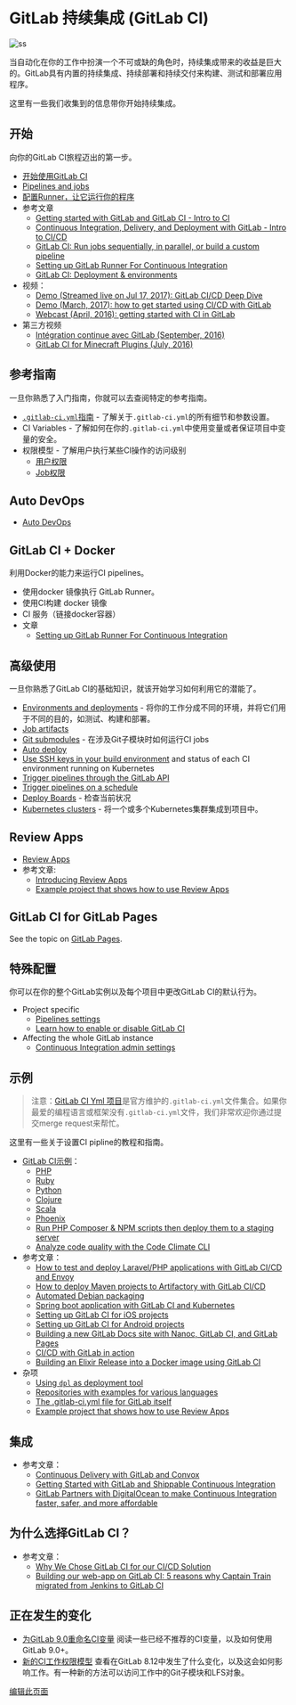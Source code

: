 # GitLab 持续集成 (GitLab CI) 

![ss](https://docs.gitlab.com/ee/ci/img/cicd_pipeline_infograph.png)

当自动化在你的工作中扮演一个不可或缺的角色时，持续集成带来的收益是巨大的。GitLab具有内置的持续集成、持续部署和持续交付来构建、测试和部署应用程序。

这里有一些我们收集到的信息带你开始持续集成。

## 开始

向你的GitLab CI旅程迈出的第一步。

- [开始使用GitLab CI](https://fennay.github.io/gitlab-ci-cn/quick_start.html)
- [Pipelines and jobs](https://docs.gitlab.com/ee/ci/pipelines.html)
- [配置Runner，让它运行你的程序](https://docs.gitlab.com/ee/ci/runners/README.html)
- 参考文章
  - [Getting started with GitLab and GitLab CI - Intro to CI](https://about.gitlab.com/2015/12/14/getting-started-with-gitlab-and-gitlab-ci/)
  - [Continuous Integration, Delivery, and Deployment with GitLab - Intro to CI/CD](https://about.gitlab.com/2016/08/05/continuous-integration-delivery-and-deployment-with-gitlab/)
  - [GitLab CI: Run jobs sequentially, in parallel, or build a custom pipeline](https://about.gitlab.com/2016/07/29/the-basics-of-gitlab-ci/)
  - [Setting up GitLab Runner For Continuous Integration](https://about.gitlab.com/2016/03/01/gitlab-runner-with-docker/)
  - [GitLab CI: Deployment & environments](https://about.gitlab.com/2016/08/26/ci-deployment-and-environments/)
- 视频：
  -  [Demo (Streamed live on Jul 17, 2017): GitLab CI/CD Deep Dive](https://youtu.be/pBe4t1CD8Fc?t=195)
  -  [Demo (March, 2017): how to get started using CI/CD with GitLab](https://about.gitlab.com/2017/03/13/ci-cd-demo/)
  -  [Webcast (April, 2016): getting started with CI in GitLab](https://about.gitlab.com/2016/04/20/webcast-recording-and-slides-introduction-to-ci-in-gitlab/)
- 第三方视频
  - [Intégration continue avec GitLab (September, 2016)](https://www.youtube.com/watch?v=URcMBXjIr24&t=13s)
  - [GitLab CI for Minecraft Plugins (July, 2016)](https://www.youtube.com/watch?v=Z4pcI9F8yf8)

## 参考指南

一旦你熟悉了入门指南，你就可以去查阅特定的参考指南。

- [`.gitlab-ci.yml`指南](https://fennay.github.io/gitlab-ci-cn/quick_start.html) - 了解关于`.gitlab-ci.yml`的所有细节和参数设置。
- CI Variables - 了解如何在你的`.gitlab-ci.yml`中使用变量或者保证项目中变量的安全。
- 权限模型 - 了解用户执行某些CI操作的访问级别
  - [用户权限](https://docs.gitlab.com/ee/user/permissions.html#gitlab-ci)
  - [Job权限](https://docs.gitlab.com/ee/user/permissions.html#job-permissions)

## Auto DevOps 

- [Auto DevOps](https://docs.gitlab.com/ee/topics/autodevops/index.html)

## GitLab CI + Docker 

利用Docker的能力来运行CI pipelines。

- 使用docker 镜像执行 GitLab Runner。
- 使用CI构建 docker 镜像
- CI 服务（链接docker容器）
- 文章
  - [Setting up GitLab Runner For Continuous Integration](https://about.gitlab.com/2016/03/01/gitlab-runner-with-docker/)

## 高级使用

一旦你熟悉了GitLab CI的基础知识，就该开始学习如何利用它的潜能了。

- [Environments and deployments](https://docs.gitlab.com/ee/ci/environments.html) - 将你的工作分成不同的环境，并将它们用于不同的目的，如测试、构建和部署。
- [Job artifacts](https://docs.gitlab.com/ee/user/project/pipelines/job_artifacts.html)
- [Git submodules](https://docs.gitlab.com/ee/ci/git_submodules.html) - 在涉及Git子模块时如何运行CI jobs
- [Auto deploy](https://docs.gitlab.com/ee/ci/autodeploy/index.html)
- [Use SSH keys in your build environment](https://docs.gitlab.com/ee/ci/ssh_keys/README.html) and status of each CI environment running on Kubernetes
- [Trigger pipelines through the GitLab API](https://docs.gitlab.com/ee/ci/triggers/README.html)
- [Trigger pipelines on a schedule](https://docs.gitlab.com/ee/user/project/pipelines/schedules.html)
- [Deploy Boards](https://docs.gitlab.com/ee/user/project/deploy_boards.html) - 检查当前状况
- [Kubernetes clusters](https://docs.gitlab.com/ee/user/project/clusters/index.html) - 将一个或多个Kubernetes集群集成到项目中。

## Review Apps

- [Review Apps](https://docs.gitlab.com/ee/ci/review_apps/index.html)
- 参考文章:
  - [Introducing Review Apps](https://about.gitlab.com/2016/11/22/introducing-review-apps/)
  - [Example project that shows how to use Review Apps](https://gitlab.com/gitlab-examples/review-apps-nginx/)

## GitLab CI for GitLab Pages 

See the topic on [GitLab Pages](https://docs.gitlab.com/ee/user/project/pages/index.html).

## 特殊配置

你可以在你的整个GitLab实例以及每个项目中更改GitLab CI的默认行为。

- Project specific
  - [Pipelines settings](https://docs.gitlab.com/ee/user/project/pipelines/settings.html)
  - [Learn how to enable or disable GitLab CI](https://docs.gitlab.com/ee/ci/enable_or_disable_ci.html)
- Affecting the whole GitLab instance
  - [Continuous Integration admin settings](https://docs.gitlab.com/ee/user/admin_area/settings/continuous_integration.html)

## 示例

> 注意：[GitLab CI Yml 项目](https://gitlab.com/gitlab-org/gitlab-ci-yml)是官方维护的`.gitlab-ci.yml`文件集合。如果你最爱的编程语言或框架没有`.gitlab-ci.yml`文件，我们非常欢迎你通过提交merge request来帮忙。

这里有一些关于设置CI pipline的教程和指南。

- [GitLab CI示例](https://docs.gitlab.com/ee/ci/examples/README.html)：
  - [PHP](https://docs.gitlab.com/ee/ci/examples/php.html)
  - [Ruby](https://docs.gitlab.com/ee/ci/examples/test-and-deploy-ruby-application-to-heroku.html)
  - [Python](https://docs.gitlab.com/ee/ci/examples/test-and-deploy-python-application-to-heroku.html)
  - [Clojure](https://docs.gitlab.com/ee/ci/examples/test-clojure-application.html)
  - [Scala](https://docs.gitlab.com/ee/ci/examples/test-scala-application.html)
  - [Phoenix](https://docs.gitlab.com/ee/ci/examples/test-phoenix-application.html)
  - [Run PHP Composer & NPM scripts then deploy them to a staging server](https://docs.gitlab.com/ee/ci/examples/deployment/composer-npm-deploy.html)
  - [Analyze code quality with the Code Climate CLI](https://docs.gitlab.com/ee/ci/examples/code_climate.html)
- 参考文章：
  - [How to test and deploy Laravel/PHP applications with GitLab CI/CD and Envoy](https://docs.gitlab.com/ee/articles/laravel_with_gitlab_and_envoy/index.html)
  - [How to deploy Maven projects to Artifactory with GitLab CI/CD](https://docs.gitlab.com/ee/ci/examples/artifactory_and_gitlab/index.html)
  - [Automated Debian packaging](https://about.gitlab.com/2016/10/12/automated-debian-package-build-with-gitlab-ci/)
  - [Spring boot application with GitLab CI and Kubernetes](https://about.gitlab.com/2016/12/14/continuous-delivery-of-a-spring-boot-application-with-gitlab-ci-and-kubernetes/)
  - [Setting up GitLab CI for iOS projects](https://about.gitlab.com/2016/03/10/setting-up-gitlab-ci-for-ios-projects/)
  - [Setting up GitLab CI for Android projects](https://about.gitlab.com/2016/11/30/setting-up-gitlab-ci-for-android-projects/)
  - [Building a new GitLab Docs site with Nanoc, GitLab CI, and GitLab Pages](https://about.gitlab.com/2016/12/07/building-a-new-gitlab-docs-site-with-nanoc-gitlab-ci-and-gitlab-pages/)
  - [CI/CD with GitLab in action](https://about.gitlab.com/2017/03/13/ci-cd-demo/)
  - [Building an Elixir Release into a Docker image using GitLab CI](https://about.gitlab.com/2016/08/11/building-an-elixir-release-into-docker-image-using-gitlab-ci-part-1/)
- 杂项
  - [Using `dpl` as deployment tool](https://docs.gitlab.com/ee/ci/examples/deployment/README.html)
  - [Repositories with examples for various languages](https://gitlab.com/groups/gitlab-examples)
  - [The .gitlab-ci.yml file for GitLab itself](https://gitlab.com/gitlab-org/gitlab-ce/blob/master/.gitlab-ci.yml)
  - [Example project that shows how to use Review Apps](https://gitlab.com/gitlab-examples/review-apps-nginx/)

## 集成

- 参考文章：
    - [Continuous Delivery with GitLab and Convox](https://about.gitlab.com/2016/06/09/continuous-delivery-with-gitlab-and-convox/)
    - [Getting Started with GitLab and Shippable Continuous Integration](https://about.gitlab.com/2016/05/05/getting-started-gitlab-and-shippable/)
    - [GitLab Partners with DigitalOcean to make Continuous Integration faster, safer, and more affordable](https://about.gitlab.com/2016/04/19/gitlab-partners-with-digitalocean-to-make-continuous-integration-faster-safer-and-more-affordable/)

## 为什么选择GitLab CI？

- 参考文章：
    - [Why We Chose GitLab CI for our CI/CD Solution](https://about.gitlab.com/2016/10/17/gitlab-ci-oohlala/)
    - [Building our web-app on GitLab CI: 5 reasons why Captain Train migrated from Jenkins to GitLab CI](https://about.gitlab.com/2016/07/22/building-our-web-app-on-gitlab-ci/)

## 正在发生的变化

- [为GitLab 9.0重命名CI变量](https://docs.gitlab.com/ee/ci/variables/README.html#9-0-renaming) 阅读一些已经不推荐的CI变量，以及如何使用GitLab 9.0+。
- [新的CI工作权限模型](https://docs.gitlab.com/ee/user/project/new_ci_build_permissions_model.html) 查看在GitLab 8.12中发生了什么变化，以及这会如何影响工作。有一种新的方法可以访问工作中的Git子模块和LFS对象。



[编辑此页面](https://gitlab.com/gitlab-org/gitlab-ee/blob/master/doc/ci/README.md)